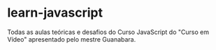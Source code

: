 <h1>learn-javascript</h1>
Todas as aulas teóricas e desafios do Curso JavaScript do "Curso em Vídeo" apresentado pelo mestre Guanabara.
